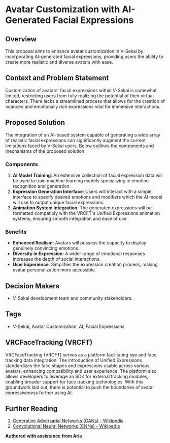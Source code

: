 # Avatar Customization with AI-Generated Facial Expressions

## Overview

This proposal aims to enhance avatar customization in V-Sekai by incorporating AI-generated facial expressions, providing users the ability to create more realistic and diverse avatars with ease.

## Context and Problem Statement

Customization of avatars' facial expressions within V-Sekai is somewhat limited, restricting users from fully realizing the potential of their virtual characters. There lacks a streamlined process that allows for the creation of nuanced and emotionally rich expressions vital for immersive interactions.

## Proposed Solution

The integration of an AI-based system capable of generating a wide array of realistic facial expressions can significantly augment the current limitations faced by V-Sekai users. Below outlines the components and mechanisms of the proposed solution:

### Components

1. **AI Model Training**: An extensive collection of facial expression data will be used to train machine learning models specializing in emotion recognition and generation.
2. **Expression Generation Interface**: Users will interact with a simple interface to specify desired emotions and modifiers which the AI model will use to output unique facial expressions.
3. **Animation System Integration**: The generated expressions will be formatted compatibly with the VRCFT's Unified Expressions animation systems, ensuring smooth integration and ease of use.

### Benefits

- **Enhanced Realism**: Avatars will possess the capacity to display genuinely convincing emotions.
- **Diversity in Expression**: A wider range of emotional responses increases the depth of social interactions.
- **User Experience**: Simplifies the expression creation process, making avatar personalization more accessible.

## Decision Makers

- V-Sekai development team and community stakeholders.

## Tags

- V-Sekai, Avatar Customization, AI, Facial Expressions

## VRCFaceTracking (VRCFT)

VRCFaceTracking (VRCFT) serves as a platform facilitating eye and face tracking data integration. The introduction of Unified Expressions standardizes the face shapes and expressions usable across various avatars, enhancing compatibility and user experience. The platform also allows developers to leverage an SDK for external tracking modules, enabling broader support for face tracking technologies. With this groundwork laid out, there is potential to push the boundaries of avatar expressiveness further using AI.

## Further Reading

1. [Generative Adversarial Networks (GANs) - Wikipedia](https://en.wikipedia.org/wiki/Generative_adversarial_network)
2. [Convolutional Neural Networks (CNNs) - Wikipedia](https://en.wikipedia.org/wiki/Convolutional_neural_network)

**Authored with assistance from Aria**
